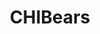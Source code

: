 ---
title: CHIBears
crosslinks:
- nfl
- NFL_Draft
- livven
- EvilLeagueOfEvil
- the_mitchell
- detroitlions
- nflstreams
- '2013'
- place
- GandSand
- GreenBayPackers
- ronpaulshops
- Browns
- the_darnold
- hawks
- AMAAggregator
- chicago
- ChargeYourPhone
- EvilerLeagueOfEvil
- Finland
---